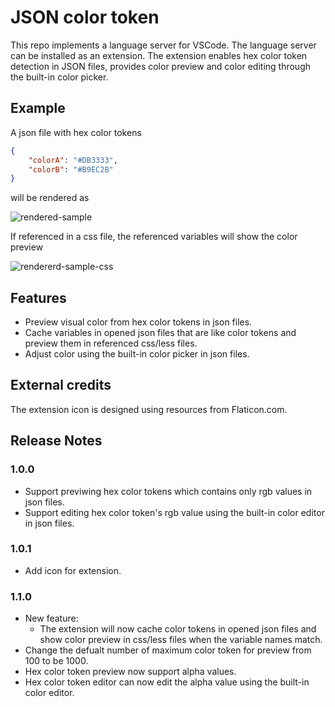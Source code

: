 # JSON color token

This repo implements a language server for VSCode. The language server can be installed as an extension. The extension enables hex color token detection in JSON files, provides color preview and color editing through the built-in color picker.

## Example

A json file with hex color tokens

```json
{
	"colorA": "#DB3333",
	"colorB": "#B9EC2B"
}
```

will be rendered as

![rendered-sample](https://raw.githubusercontent.com/YECHUNAN/json-color-token/fc12dbcd57b628ee613bee86f9031500fc5fb870/testfiles/readme-sample-json.jpg)

If referenced in a css file, the referenced variables will show the color preview

![rendererd-sample-css](https://raw.githubusercontent.com/YECHUNAN/json-color-token/feature/preview-referenced-json-color-tokens-in-css-less/images/readme-sample-css.jpg)

## Features

- Preview visual color from hex color tokens in json files.
- Cache variables in opened json files that are like color tokens and preview them in referenced css/less files.
- Adjust color using the built-in color picker in json files.

## External credits

The extension icon is designed using resources from Flaticon.com.

## Release Notes

### 1.0.0

- Support previwing hex color tokens which contains only rgb values in json files.
- Support editing hex color token's rgb value using the built-in color editor in json files.

### 1.0.1

- Add icon for extension.

### 1.1.0

- New feature:
  - The extension will now cache color tokens in opened json files and show color preview in css/less files when the variable names match.
- Change the defualt number of maximum color token for preview from 100 to be 1000.
- Hex color token preview now support alpha values.
- Hex color token editor can now edit the alpha value using the built-in color editor.
